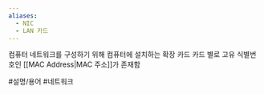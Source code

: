 ```yaml
---
aliases:
  - NIC
  - LAN 카드
---
```

컴퓨터 네트워크를 구성하기 위해 컴퓨터에 설치하는 확장 카드
카드 별로 고유 식별번호인 [[MAC Address|MAC 주소]]가 존재함

#설명/용어 #네트워크 
